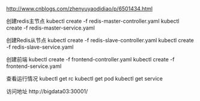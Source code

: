 http://www.cnblogs.com/zhenyuyaodidiao/p/6501434.html


创建redis主节点
kubectl create -f redis-master-controller.yaml
kubectl create -f redis-master-service.yaml

创建Redis从节点
kubectl create -f redis-slave-controller.yaml
kubectl create -f redis-slave-service.yaml

创建前端
kubectl create -f frontend-controller.yaml 
kubectl create -f frontend-service.yaml

查看运行情况
kubectl get rc
kubectl get pod
kubectl get service


访问地址
http://bigdata03:30001/